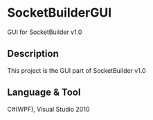 # SocketBuilderGUI
GUI for SocketBuilder v1.0

## Description
This project is the GUI part of SocketBuilder v1.0

## Language & Tool
C#(WPF), Visual Studio 2010
